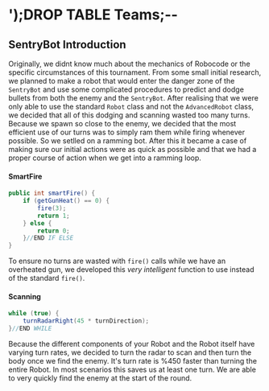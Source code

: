 # ');DROP TABLE Teams;--

## SentryBot Introduction

Originally, we didnt know much about the mechanics of Robocode or the specific circumstances of this tournament. From some small initial research, we planned to make a robot that would enter the danger zone of the `SentryBot` and use some complicated procedures to predict and dodge bullets from both the enemy and the `SentryBot`. After realising that we were only able to use the standard `Robot` class and not the `AdvancedRobot` class, we decided that all of this dodging and scanning wasted too many turns. Because we spawn so close to the enemy, we decided that the most efficient use of our turns was to simply ram them while firing whenever possible. So we setlled on a ramming bot. After this it became a case of making sure our initial actions were as quick as possible and that we had a proper course of action when we get into a ramming loop.

#### SmartFire
```java
public int smartFire() {
	if (getGunHeat() == 0) {
		fire(3);
		return 1;
	} else {
		return 0;
	}//END IF ELSE
}
```
To ensure no turns are wasted with `fire()` calls while we have an overheated gun, we developed this *very intelligent* function to use instead of the standard `fire()`.

#### Scanning
```java
while (true) {
	turnRadarRight(45 * turnDirection);
}//END WHILE
```
Because the different components of your Robot and the Robot itself have varying turn rates, we decided to turn the radar to scan and then turn the body once we find the enemy. It's turn rate is %450 faster than turning the entire Robot. In most scenarios this saves us at least one turn. We are able to very quickly find the enemy at the start of the round.
